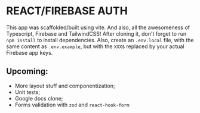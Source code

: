 # REACT/FIREBASE AUTH

This app was scaffolded/built using vite. And also, all the awesomeness of Typescript, Firebase and TailwindCSS! After cloning it, don't forget to run `npm install` to install dependencies. Also, create an `.env.local` file, with the same content as `.env.example`, but with the `XXX`s replaced by your actual Firebase app keys.

## Upcoming:

- More layout stuff and componentization;
- Unit tests;
- Google docs clone;
- Forms validation with `zod` and `react-hook-form`
